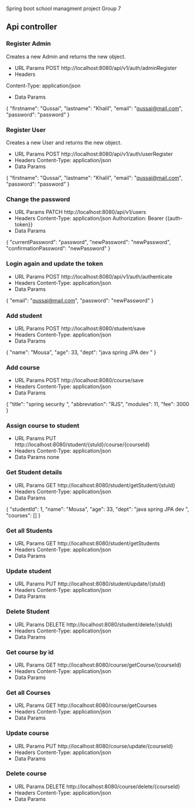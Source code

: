  Spring boot school managment project Group 7

## Api controller

### Register Admin
Creates a new Admin and returns the new object.
* URL Params
  POST http://localhost:8080/api/v1/auth/adminRegister
* Headers

Content-Type: application/json
* Data Params

{
"firstname": "Qussai",
"lastname": "Khalil",
"email":  "qussai@mail.com",
"password": "password"
}

### Register User
Creates a new User and returns the new object.
* URL Params
  POST http://localhost:8080/api/v1/auth/userRegister
* Headers
  Content-Type: application/json
* Data Params

{
"firstname": "Qussai",
"lastname": "Khalil",
"email":  "qussai@mail.com",
"password": "password"
}

### Change the password
* URL Params
  PATCH http://localhost:8080/api/v1/users
* Headers
  Content-Type: application/json
  Authorization: Bearer {{auth-token}}
* Data Params

{
"currentPassword": "password",
"newPassword": "newPassword",
"confirmationPassword":  "newPassword"
}

### Login again and update the token
* URL Params
  POST http://localhost:8080/api/v1/auth/authenticate
* Headers
  Content-Type: application/json
* Data Params

{
"email":  "qussai@mail.com",
"password": "newPassword"
}


### Add student
* URL Params
  POST http://localhost:8080/student/save
* Headers
  Content-Type: application/json
* Data Params

{
"name": "Mousa",
"age": 33,
"dept": "java spring JPA dev "
}

### Add course
* URL Params
  POST http://localhost:8080/course/save
* Headers
  Content-Type: application/json
* Data Params

{
"title": "spring security ",
"abbreviation": "RJS",
"modules": 11,
"fee": 3000
}

### Assign course to student
* URL Params
  PUT http://localhost:8080/student/{stuId}/course/{courseId}
* Headers
  Content-Type: application/json
* Data Params
  none 


### Get Student details
* URL Params
  GET http://localhost:8080/student/getStudent/{stuId}
* Headers
  Content-Type: application/json
* Data Params

{
"studentId": 1,
"name": "Mousa",
"age": 33,
"dept": "java spring JPA dev ",
"courses": []
}


### Get all Students
* URL Params
  GET http://localhost:8080/student/getStudents
* Headers
  Content-Type: application/json
* Data Params

### Update student
* URL Params
  PUT http://localhost:8080/student/update/{stuId}
* Headers
  Content-Type: application/json
* Data Params

### Delete Student 
* URL Params
  DELETE http://localhost:8080/student/delete/{stuId}
* Headers
  Content-Type: application/json
* Data Params

### Get course by id
* URL Params
  GET http://localhost:8080/course/getCourse/{courseId}
* Headers
  Content-Type: application/json
* Data Params

### Get all Courses
* URL Params
  GET http://localhost:8080/course/getCourses
* Headers
  Content-Type: application/json
* Data Params

### Update course
* URL Params
  PUT http://localhost:8080/course/update/{courseId}
* Headers
  Content-Type: application/json
* Data Params

### Delete course
* URL Params
  DELETE http://localhost:8080/course/delete/{courseId}
* Headers
  Content-Type: application/json
* Data Params